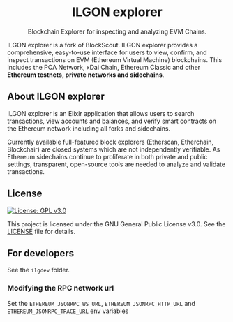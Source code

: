 <h1 align="center">ILGON explorer</h1>
<p align="center">Blockchain Explorer for inspecting and analyzing EVM Chains.</p>

ILGON explorer is a fork of BlockScout. ILGON explorer provides a comprehensive, easy-to-use interface for users to view, confirm, and inspect transactions on EVM (Ethereum Virtual Machine) blockchains. This includes the POA Network, xDai Chain, Ethereum Classic and other **Ethereum testnets, private networks and sidechains**.

## About ILGON explorer

ILGON explorer is an Elixir application that allows users to search transactions, view accounts and balances, and verify smart contracts on the Ethereum network including all forks and sidechains.

Currently available full-featured block explorers (Etherscan, Etherchain, Blockchair) are closed systems which are not independently verifiable.  As Ethereum sidechains continue to proliferate in both private and public settings, transparent, open-source tools are needed to analyze and validate transactions.

## License

[![License: GPL v3.0](https://img.shields.io/badge/License-GPL%20v3-blue.svg)](https://www.gnu.org/licenses/gpl-3.0)

This project is licensed under the GNU General Public License v3.0. See the [LICENSE](LICENSE) file for details.

## For developers

See the `ilgdev` folder.

### Modifying the RPC network url

Set the `ETHEREUM_JSONRPC_WS_URL`, `ETHEREUM_JSONRPC_HTTP_URL` and `ETHEREUM_JSONRPC_TRACE_URL` env variables
